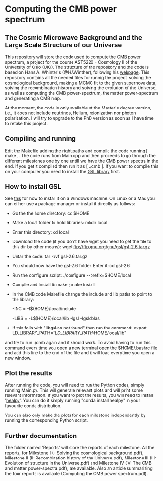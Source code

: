 # Computing the CMB power spectrum

## The Cosmic Microwave Background and the Large Scale Structure of our Universe

This repository will store the code used to compute the CMB power spectrum, a project for the course AST5220 - Cosmology II of the University of Oslo (UiO). The structure of the repository and the code is based on Hans A. Whinter's (@HAWinther), following his [webpage](https://cmb.wintherscoming.no/index.php). This repository contains all the needed files for runnig the project, solving the cosmological background, making a MCMC fit to the given supernova data, solving the recombination history and solving the evolution of the Universe, as well as computing the CMB power-spectrum, the matter power-spectrum and generating a CMB map.

At the moment, the code is only available at the Master's degree version, i.e., it does not include neutrinos, Helium, reionization nor photon polarization. I will try to upgrade to the PhD version as soon as I have time to retake this project.

## Compiling and running

Edit the Makefile adding the right paths and compile the code running [ make ]. The code runs from Main.cpp and then proceeds to go through the different milestones one by one untill we have the CMB power spectra in the end. If you get it compiled then run it as [ ./cmb ]. If you want to compile this on your computer you need to install the [GSL library](ftp://ftp.gnu.org/gnu/gsl/) first.

## How to install GSL

See [this](https://solarianprogrammer.com/) for how to install it on a Windows machine. On Linux or a Mac you can either use a package manager or install it directly as follows:

- Go the the home directory: cd $HOME

- Make a local folder to hold libraries: mkdir local

- Enter this directory: cd local

- Download the code (if you don't have wget you need to get the file to this dir by other means): wget ftp://ftp.gnu.org/gnu/gsl/gsl-2.6.tar.gz

- Untar the code: tar -xvf gsl-2.6.tar.gz

- You should now have the gsl-2.6 folder. Enter it: cd gsl-2.6

- Run the configure script: ./configure --prefix=$HOME/local

- Compile and install it: make ; make install

- In the CMB code Makefile change the include and lib paths to point to the library:

  -INC  = -I$(HOME)/local/include
  
  -LIBS = -L$(HOME)/local/lib -lgsl -lgslcblas

- If this fails with "libgsl.so not found" then run the command:
  export LD\_LIBRARY\_PATH="$LD\_LIBRARY\_PATH:$HOME/local/lib"

and try to run ./cmb again and it should work. To avoid having to run this command every time you open a new terminal open the $HOME/.bashrc file and add this line to the end of the file and it will load everytime you open a new window.

## Plot the results

After running the code, you will need to run the Python codes, simply running Main.py. This will generate relevant plots and will print some relevant information. If you want to plot the results, you will need to install '[healpy](https://healpy.readthedocs.io/en/latest/install.html)'. You can do it simply running "conda install healpy" in your favourite conda distribution.

You can also only make the plots for each milestone independently by running the corresponding Python script.

## Further documentation

The folder named 'Reports' will store the reports of each milestone. All the reports, for Milestone I (I: Solving the cosmological background.pdf), Milestone II (II: Recombination history of the Universe.pdf), Milestone III (III: Evolution of structure in the Universe.pdf) and Milestone IV (IV: The CMB and matter power-spectra.pdf), are available. Also an article summarizing the four reports is available (Computing the CMB power spectrum.pdf).
